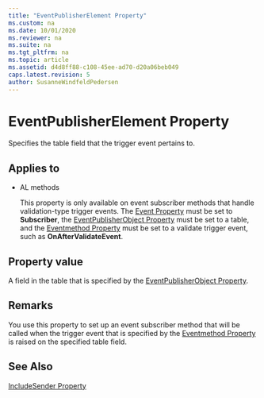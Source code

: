 ```yaml
--- 
title: "EventPublisherElement Property"
ms.custom: na
ms.date: 10/01/2020
ms.reviewer: na
ms.suite: na
ms.tgt_pltfrm: na
ms.topic: article
ms.assetid: d4d8ff88-c108-45ee-ad70-d20a06beb049
caps.latest.revision: 5
author: SusanneWindfeldPedersen
---
```


 

# EventPublisherElement Property
Specifies the table field that the trigger event pertains to.  

## Applies to  

-   AL methods  

     This property is only available on event subscriber methods that handle validation-type trigger events. The [Event Property](devenv-event-property.md) must be set to **Subscriber**, the [EventPublisherObject Property](devenv-eventpublisherobject-property.md) must be set to a table, and the [Eventmethod Property](devenv-eventmethod-property.md) must be set to a validate trigger event, such as **OnAfterValidateEvent**.  

## Property value  
 A field in the table that is specified by the [EventPublisherObject Property](devenv-eventpublisherobject-property.md).  

## Remarks  
 You use this property to set up an event subscriber method that will be called when the trigger event that is specified by the [Eventmethod Property](devenv-eventmethod-property.md) is raised on the specified table field. <!-- For more information, see [Subscribing to Events](Subscribing-to-Events.md).  -->

## See Also  
 [IncludeSender Property](devenv-includesender-property.md)   
 <!--  [Publishing Events](Publishing-Events.md)   
 [Raising Events](Raising-Events.md)   
 [Subscribing to Events](Subscribing-to-Events.md)   
 [AL Method Statements](../devenv-al-method-statements.md) -->
